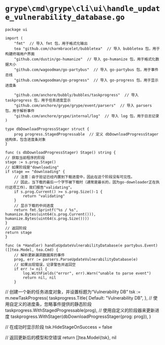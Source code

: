 # `grype\cmd\grype\cli\ui\handle_update_vulnerability_database.go`

```
package ui

import (
	"fmt"  // 导入 fmt 包，用于格式化输出
	tea "github.com/charmbracelet/bubbletea"  // 导入 bubbletea 包，用于构建终端用户界面
	"github.com/dustin/go-humanize"  // 导入 go-humanize 包，用于格式化数据大小
	"github.com/wagoodman/go-partybus"  // 导入 go-partybus 包，用于事件总线
	"github.com/wagoodman/go-progress"  // 导入 go-progress 包，用于显示进度条

	"github.com/anchore/bubbly/bubbles/taskprogress"  // 导入 taskprogress 包，用于任务进度显示
	"github.com/anchore/grype/grype/event/parsers"  // 导入 parsers 包，用于解析事件
	"github.com/anchore/grype/internal/log"  // 导入 log 包，用于日志记录
)

type dbDownloadProgressStager struct {
	prog progress.StagedProgressable  // 定义 dbDownloadProgressStager 结构体，包含进度条对象
}

func (s dbDownloadProgressStager) Stage() string {
// 获取当前程序的阶段
stage := s.prog.Stage()
// 如果阶段是"downloading"
if stage == "downloading" {
    // 注意：由于验证已经内置到下载进度中，因此在这个阶段没有可见性。
    // 因此，当下载的最后一个字节被下载时（通常是最长的，因为go-downloader正在执行这项工作），我们报告"validating"。
    if s.prog.Current() >= s.prog.Size()-1 {
        return "validating"
    }
    // 显示下载的中间进度
    return fmt.Sprintf("%s / %s", humanize.Bytes(uint64(s.prog.Current())), humanize.Bytes(uint64(s.prog.Size())))
}
// 返回阶段
return stage
}

func (m *Handler) handleUpdateVulnerabilityDatabase(e partybus.Event) ([]tea.Model, tea.Cmd) {
    // 解析更新漏洞数据库的事件
    prog, err := parsers.ParseUpdateVulnerabilityDatabase(e)
    // 如果出现错误，记录警告并返回空
    if err != nil {
        log.WithFields("error", err).Warn("unable to parse event")
        return nil, nil
    }
```

// 创建一个新的任务进度对象，并设置标题为“Vulnerability DB”
tsk := m.newTaskProgress(
    taskprogress.Title{
        Default: "Vulnerability DB",
    },
    // 使用自定义的进度条，忽略事件提供的静态阶段
    taskprogress.WithStagedProgressable(prog),
    // 使用自定义的阶段器来更新进度
    taskprogress.WithStager(dbDownloadProgressStager{prog: prog}),
)

// 在成功时显示阶段
tsk.HideStageOnSuccess = false

// 返回更新后的模型和空错误
return []tea.Model{tsk}, nil
```